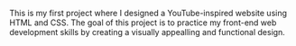 This is my first project where I designed a YouTube-inspired website using HTML and CSS.
The goal of this project is to practice my front-end web development skills by creating a visually appealling and functional design.
